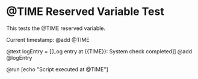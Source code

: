 # @TIME Reserved Variable Test

This tests the @TIME reserved variable.

Current timestamp: 
@add @TIME

@text logEntry = [[Log entry at {{TIME}}: System check completed]]
@add @logEntry

@run [echo "Script executed at @TIME"]